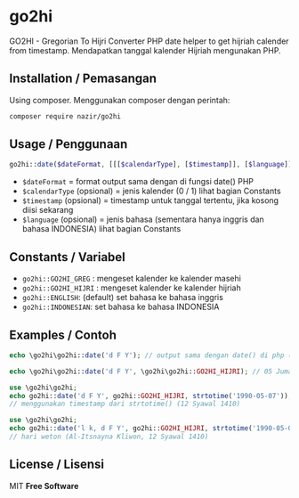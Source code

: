 # go2hi
GO2HI - Gregorian To Hijri Converter
PHP date helper to get hijriah calender from timestamp. Mendapatkan tanggal kalender Hijriah mengunakan PHP.

## Installation / Pemasangan
Using composer. Menggunakan composer dengan perintah:

```sh
composer require nazir/go2hi
```

## Usage / Penggunaan
```php
go2hi::date($dateFormat, [[[$calendarType], [$timestamp]], [$language]]);
```
* ```$dateFormat``` = format output sama dengan di fungsi date() PHP
* ```$calendarType``` (opsional) = jenis kalender (0 / 1) lihat bagian Constants
* ```$timestamp``` (opsional) = timestamp untuk tanggal tertentu, jika kosong diisi sekarang
* ```$language``` (opsional) = jenis bahasa (sementara hanya inggris dan bahasa INDONESIA) lihat bagian Constants

## Constants / Variabel
* ```go2hi::GO2HI_GREG``` : mengeset kalender ke kalender masehi
* ```go2hi::GO2HI_HIJRI``` : mengeset kalender ke kalender hijriah
* ```go2hi::ENGLISH```: (default) set bahasa ke bahasa inggris
* ```go2hi::INDONESIAN```: set bahasa ke bahasa INDONESIA

## Examples / Contoh

```php
echo \go2hi\go2hi::date('d F Y'); // output sama dengan date() di php (05 February 2017)
```

```php
echo \go2hi\go2hi::date('d F Y', \go2hi\go2hi::GO2HI_HIJRI); // 05 Jumadil Awal 1438
```

```php
use \go2hi\go2hi;
echo go2hi::date('d F Y', go2hi::GO2HI_HIJRI, strtotime('1990-05-07')); 
// menggunakan timestamp dari strtotime() (12 Syawal 1410)
```

```php
use \go2hi\go2hi;
echo go2hi::date('l k, d F Y', go2hi::GO2HI_HIJRI, strtotime('1990-05-07')); 
// hari weton (Al-Itsnayna Kliwon, 12 Syawal 1410)
```

## License / Lisensi
MIT
__Free Software__



